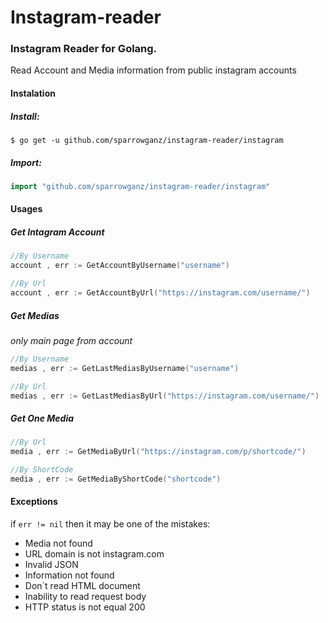 # Instagram-reader

### Instagram Reader for Golang.

Read Account and Media information from public instagram accounts

#### Instalation
##### Install:
```
$ go get -u github.com/sparrowganz/instagram-reader/instagram
```

##### Import:
```go
import "github.com/sparrowganz/instagram-reader/instagram"
```

#### Usages

##### Get Intagram Account

```go
//By Username
account , err := GetAccountByUsername("username")
```

```go
//By Url
account , err := GetAccountByUrl("https://instagram.com/username/")
```

##### Get Medias
_only main page from account_
```go
//By Username
medias , err := GetLastMediasByUsername("username")
```

```go
//By Url
medias , err := GetLastMediasByUrl("https://instagram.com/username/")
```

##### Get One Media 

```go
//By Url
media , err := GetMediaByUrl("https://instagram.com/p/shortcode/")
```

```go
//By ShortCode
media , err := GetMediaByShortCode("shortcode")
```

#### Exceptions

if `err != nil` then it may be one of the mistakes:
* Media not found
* URL domain is not instagram.com
* Invalid JSON
* Information not found
* Don`t read HTML document
* Inability to read request body 
* HTTP status is not equal 200




